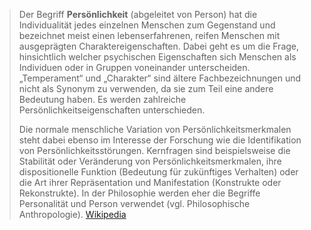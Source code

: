 > Der Begriff **Persönlichkeit** (abgeleitet von Person) hat die Individualität jedes einzelnen Menschen zum Gegenstand und bezeichnet meist einen lebenserfahrenen, reifen Menschen mit ausgeprägten Charaktereigenschaften. Dabei geht es um die Frage, hinsichtlich welcher psychischen Eigenschaften sich Menschen als Individuen oder in Gruppen voneinander unterscheiden. „Temperament“ und „Charakter“ sind ältere Fachbezeichnungen und nicht als Synonym zu verwenden, da sie zum Teil eine andere Bedeutung haben. Es werden zahlreiche Persönlichkeitseigenschaften unterschieden.
>
> Die normale menschliche Variation von Persönlichkeitsmerkmalen steht dabei ebenso im Interesse der Forschung wie die Identifikation von Persönlichkeitsstörungen. Kernfragen sind beispielsweise die Stabilität oder Veränderung von Persönlichkeitsmerkmalen, ihre dispositionelle Funktion (Bedeutung für zukünftiges Verhalten) oder die Art ihrer Repräsentation und Manifestation (Konstrukte oder Rekonstrukte).
> In der Philosophie werden eher die Begriffe Personalität und Person verwendet (vgl. Philosophische Anthropologie).
> [Wikipedia](https://de.wikipedia.org/wiki/Pers%C3%B6nlichkeit)